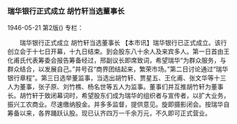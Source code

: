 ### 瑞华银行正式成立  胡竹轩当选董事长

1946-05-21
第2版()
专栏：

　　瑞华银行正式成立
    胡竹轩当选董事长
    【本市讯】瑞华银行已正式成立。该行创立会于十七日开幕，十九日结束。到会股东八十余人及来宾多人。第一日首由王化甫氏代表筹委会报告筹备经过，邢副议长即席致词，希望瑞华“为群众服务，与群众结合，以发展自己。”并号召“商界团结起来，繁荣市场。”第二日讨论通过“瑞华银行章程”。第三日选举董监事，当选出胡竹轩、贾星五、王化甫、张文华等十三人为董事，张子原、刘竹樵、杨名世等五人为监事。董事们并互推胡竹轩为董事长。胡竹轩于致闭幕词时，希望股东们成为瑞华的组织者与宣传者，以扩大业务，振兴工农商业。尽速缴纳股金。并多多监督，提供意见。旋即摄影闭会。按瑞华自筹备以来，各界踊跃认股。现已认齐四万一千余万元，不久即可正式营业。
